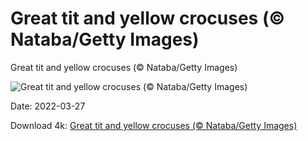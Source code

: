 # Great tit and yellow crocuses (© Nataba/Getty Images)

Great tit and yellow crocuses (© Nataba/Getty Images)

![Great tit and yellow crocuses (© Nataba/Getty Images)](https://bing.com/th?id=OHR.YellowCrocuses_EN-US9416168776_UHD.jpg&w=1024&h=576)

Date: 2022-03-27

Download 4k: [Great tit and yellow crocuses (© Nataba/Getty Images)](https://bing.com/th?id=OHR.YellowCrocuses_EN-US9416168776_UHD.jpg)

